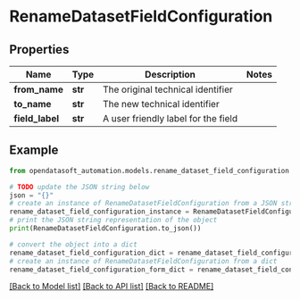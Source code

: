 # RenameDatasetFieldConfiguration


## Properties

Name | Type | Description | Notes
------------ | ------------- | ------------- | -------------
**from_name** | **str** | The original technical identifier | 
**to_name** | **str** | The new technical identifier | 
**field_label** | **str** | A user friendly label for the field | 

## Example

```python
from opendatasoft_automation.models.rename_dataset_field_configuration import RenameDatasetFieldConfiguration

# TODO update the JSON string below
json = "{}"
# create an instance of RenameDatasetFieldConfiguration from a JSON string
rename_dataset_field_configuration_instance = RenameDatasetFieldConfiguration.from_json(json)
# print the JSON string representation of the object
print(RenameDatasetFieldConfiguration.to_json())

# convert the object into a dict
rename_dataset_field_configuration_dict = rename_dataset_field_configuration_instance.to_dict()
# create an instance of RenameDatasetFieldConfiguration from a dict
rename_dataset_field_configuration_form_dict = rename_dataset_field_configuration.from_dict(rename_dataset_field_configuration_dict)
```
[[Back to Model list]](../README.md#documentation-for-models) [[Back to API list]](../README.md#documentation-for-api-endpoints) [[Back to README]](../README.md)


